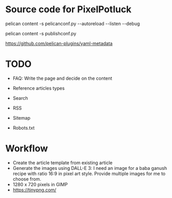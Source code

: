 # Source code for PixelPotluck

pelican content -s pelicanconf.py --autoreload --listen --debug

pelican content -s publishconf.py

https://github.com/pelican-plugins/yaml-metadata


# TODO

- FAQ: Write the page and decide on the content

- Reference articles types
- Search
- RSS
- Sitemap
- Robots.txt

# Workflow

- Create the article template from existing article
- Generate the images using DALL-E 3: I need an image for a baba ganush recipe with ratio 16:9 in pixel art style. Provide multiple images for me to choose from.
- 1280 x 720 pixels in GIMP
- https://tinypng.com/
